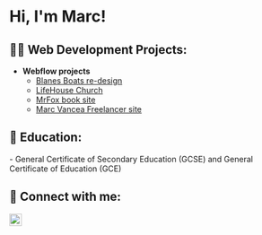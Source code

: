 <h1>Hi, I'm Marc! </h1>

<h2>👨‍💻 Web Development Projects:</h2>

- <b>Webflow projects</b>
  - [Blanes Boats re-design](https://blanes-boats.webflow.io)
  - [LifeHouse Church](https://lifehouse-chruch.webflow.io/)
  - [MrFox book site](https://mr-fox.webflow.io/)
  - [Marc Vancea Freelancer site](https://freelancer-marcvancea.netlify.app/)


<h2>🏫 Education:</h2>
  - General Certificate of Secondary Education (GCSE) and General Certificate of Education (GCE)


<h2> 🤳 Connect with me:</h2>

[<img align="left" alt="JoshMadakor | Instagram" width="22px" src="https://cdn.jsdelivr.net/npm/simple-icons@v3/icons/instagram.svg" />][instagram]


[instagram]: https://www.instagram.com/marc_vancea/


